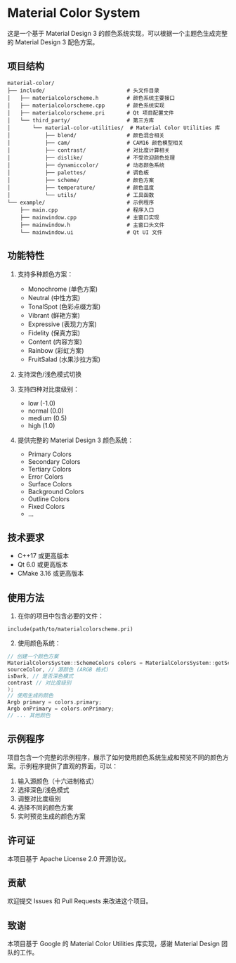 # Material Color System

这是一个基于 Material Design 3 的颜色系统实现，可以根据一个主题色生成完整的 Material Design 3 配色方案。

## 项目结构
```
material-color/
├── include/                          # 头文件目录
│   ├── materialcolorscheme.h         # 颜色系统主要接口
│   ├── materialcolorscheme.cpp       # 颜色系统实现
│   ├── materialcolorscheme.pri       # Qt 项目配置文件
│   └── third_party/                  # 第三方库
│       └── material-color-utilities/  # Material Color Utilities 库
│           ├── blend/                # 颜色混合相关
│           ├── cam/                  # CAM16 颜色模型相关
│           ├── contrast/             # 对比度计算相关
│           ├── dislike/              # 不受欢迎颜色处理
│           ├── dynamiccolor/         # 动态颜色系统
│           ├── palettes/             # 调色板
│           ├── scheme/               # 颜色方案
│           ├── temperature/          # 颜色温度
│           └── utils/                # 工具函数
└── example/                          # 示例程序
    ├── main.cpp                      # 程序入口
    ├── mainwindow.cpp                # 主窗口实现
    ├── mainwindow.h                  # 主窗口头文件
    └── mainwindow.ui                 # Qt UI 文件
```

## 功能特性

1. 支持多种颜色方案：
   - Monochrome (单色方案)
   - Neutral (中性方案)
   - TonalSpot (色彩点缀方案)
   - Vibrant (鲜艳方案)
   - Expressive (表现力方案)
   - Fidelity (保真方案)
   - Content (内容方案)
   - Rainbow (彩虹方案)
   - FruitSalad (水果沙拉方案)

2. 支持深色/浅色模式切换

3. 支持四种对比度级别：
   - low (-1.0)
   - normal (0.0)
   - medium (0.5)
   - high (1.0)

4. 提供完整的 Material Design 3 颜色系统：
   - Primary Colors
   - Secondary Colors
   - Tertiary Colors
   - Error Colors
   - Surface Colors
   - Background Colors
   - Outline Colors
   - Fixed Colors
   - ...

## 技术要求

- C++17 或更高版本
- Qt 6.0 或更高版本
- CMake 3.16 或更高版本

## 使用方法

1. 在你的项目中包含必要的文件：
```qmake
include(path/to/materialcolorscheme.pri)
```
2. 使用颜色系统：
```cpp
// 创建一个颜色方案
MaterialColorsSystem::SchemeColors colors = MaterialColorsSystem::getSchemeColor<MaterialColorsSystem::Variant::kVibrant>(
sourceColor, // 源颜色 (ARGB 格式)
isDark, // 是否深色模式
contrast // 对比度级别
);
// 使用生成的颜色
Argb primary = colors.primary;
Argb onPrimary = colors.onPrimary;
// ... 其他颜色
```

## 示例程序

项目包含一个完整的示例程序，展示了如何使用颜色系统生成和预览不同的颜色方案。示例程序提供了直观的界面，可以：

1. 输入源颜色（十六进制格式）
2. 选择深色/浅色模式
3. 调整对比度级别
4. 选择不同的颜色方案
5. 实时预览生成的颜色方案

## 许可证

本项目基于 Apache License 2.0 开源协议。

## 贡献

欢迎提交 Issues 和 Pull Requests 来改进这个项目。

## 致谢

本项目基于 Google 的 Material Color Utilities 库实现，感谢 Material Design 团队的工作。